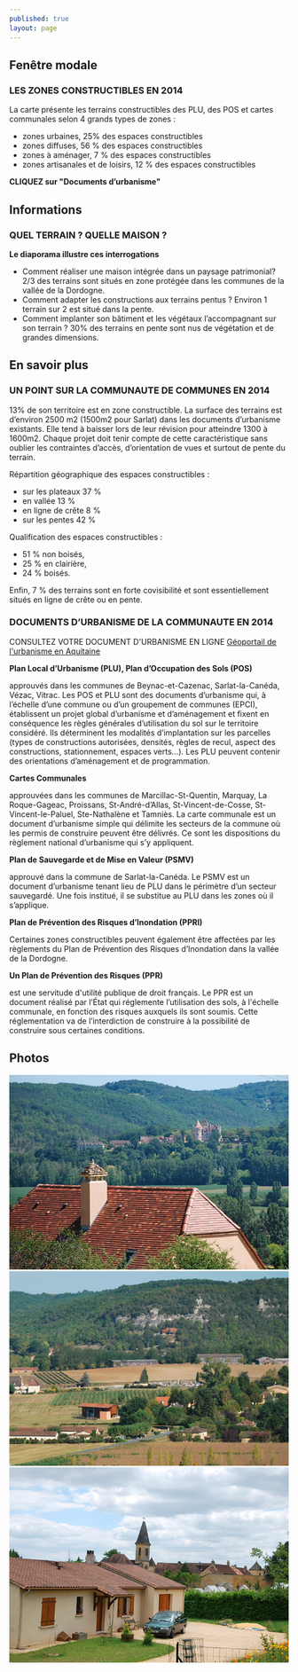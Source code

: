 ```yaml
---
published: true
layout: page
---
```


## Fenêtre modale

### LES ZONES CONSTRUCTIBLES EN 2014

La carte présente les terrains constructibles des PLU, des POS et cartes communales selon 4 grands types de zones :

- zones urbaines, 25% des espaces constructibles
- zones diffuses, 56 % des espaces constructibles
- zones à aménager, 7 % des espaces constructibles 
- zones artisanales et de loisirs, 12 % des espaces constructibles

**CLIQUEZ sur "Documents d’urbanisme"**

## Informations

### QUEL TERRAIN ? QUELLE MAISON ?

**Le diaporama illustre ces interrogations**

- Comment réaliser une maison intégrée dans un paysage patrimonial?
2/3 des terrains sont situés en zone protégée dans les communes de la vallée de la Dordogne.
- Comment adapter les constructions aux terrains pentus ? 
Environ 1 terrain sur 2 est situé dans la pente. 
- Comment implanter son bâtiment et les végétaux l’accompagnant sur son terrain ? 30% des terrains en pente sont nus de végétation et de grandes dimensions.

## En savoir plus

### UN POINT SUR LA COMMUNAUTE DE COMMUNES EN 2014

13% de son territoire est en zone constructible. La surface des terrains est d’environ 2500 m2 (1500m2 pour Sarlat) dans les documents d’urbanisme existants. Elle tend à baisser lors de leur révision pour atteindre 1300 à 1600m2. Chaque projet doit tenir compte de cette caractéristique sans oublier les contraintes d’accès, d’orientation de vues et surtout de pente du terrain.

Répartition géographique des espaces constructibles :

- sur les plateaux 37 %
- en vallée 13 %
- en ligne de crête 8 %
- sur les pentes 42 %

Qualification des espaces constructibles : 

- 51 % non boisés,
- 25 % en clairière,
- 24 % boisés.

Enfin, 7 % des terrains sont en forte covisibilité et sont essentiellement situés en ligne de crête ou en pente.

### DOCUMENTS D’URBANISME DE LA COMMUNAUTE EN 2014

CONSULTEZ VOTRE DOCUMENT D'URBANISME EN LIGNE
[Géoportail de l'urbanisme en Aquitaine]()

**Plan Local d’Urbanisme (PLU), Plan d’Occupation des Sols (POS)**

approuvés dans les communes de Beynac-et-Cazenac, Sarlat-la-Canéda, Vézac, Vitrac.
Les POS et PLU sont des documents d’urbanisme qui, à l’échelle d’une commune ou d’un groupement de communes (EPCI), établissent un projet global d’urbanisme et d’aménagement et fixent en conséquence les règles générales d’utilisation du sol sur le territoire considéré. Ils déterminent les modalités d’implantation sur les parcelles (types de constructions autorisées, densités, règles de recul, aspect des constructions, stationnement, espaces verts…). Les PLU peuvent contenir des orientations d’aménagement et de programmation.

**Cartes Communales**

approuvées dans les communes de Marcillac-St-Quentin, Marquay, La Roque-Gageac, Proissans, St-André-d’Allas, St-Vincent-de-Cosse, St-Vincent-le-Paluel, Ste-Nathalène et Tamniès.
La carte communale est un document d’urbanisme simple qui délimite les secteurs de la commune où les permis de construire peuvent être délivrés. Ce sont les dispositions du règlement national d’urbanisme qui s’y appliquent.

**Plan de Sauvegarde et de Mise en Valeur (PSMV)**

approuvé dans la commune de Sarlat-la-Canéda.
Le PSMV est un document d’urbanisme tenant lieu de PLU dans le périmètre d’un secteur sauvegardé. Une fois institué, il se substitue au PLU dans les zones où il s’applique.

**Plan de Prévention des Risques d’Inondation (PPRI)**

Certaines zones constructibles peuvent également être affectées par les règlements du Plan de Prévention des Risques d’Inondation dans la vallée de la Dordogne.

**Un Plan de Prévention des Risques (PPR)**

est une servitude d'utilité publique de droit français.
Le PPR est un document réalisé par l’État qui réglemente l’utilisation des sols, à l'échelle communale, en fonction des risques auxquels ils sont soumis. Cette réglementation va de l’interdiction de construire à la possibilité de construire sous certaines conditions.

## Photos

![Construire en site patrimonial](/data/images/4/urbanisme/4_URBANISME_1.jpg)
![Architecture contemporaine dans paysage patrimonial](/data/images/4/urbanisme/4_URBANISME_2.jpg)
![Extension de bourg, dialogue neuf ancien](/data/images/4/urbanisme/4_URBANISME_3.jpg)